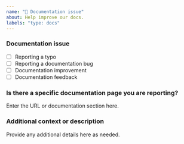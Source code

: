 ```yaml
---
name: "📖 Documentation issue"
about: Help improve our docs.
labels: "type: docs"
---
```


### Documentation issue

<!-- (Update "[ ]" to "[x]" to check a box) -->

- [ ] Reporting a typo
- [ ] Reporting a documentation bug
- [ ] Documentation improvement
- [ ] Documentation feedback

<!--
  If your issue is not regarding the documentation, please choose an issue type:
  https://github.com/BlackBeltTechnology/karaf-jasypt-support/issues/new/choose
-->

### Is there a specific documentation page you are reporting?

Enter the URL or documentation section here.

### Additional context or description

Provide any additional details here as needed.
